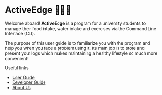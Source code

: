 # ActiveEdge 🥦🏃‍♂

Welcome aboard!
**ActiveEdge** is a program for a university students to manage their food intake, water intake and exercises via the Command Line Interface (CLI).

The purpose of this user guide is to familiarize you with the program and help you when you face a problem using it.
Its main job is to store and present your logs which makes maintaining a healthy lifestyle so much more convenient!

Useful links:
* [User Guide](UserGuide.md)
* [Developer Guide](DeveloperGuide.md)
* [About Us](AboutUs.md)
